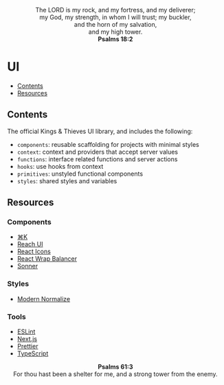 <p align="center">
The LORD is my rock, and my fortress, and my deliverer;
<br>
my God, my strength, in whom I will trust; my buckler,
<br>
and the horn of my salvation,
<br>
and my high tower.
<br>
<strong>Psalms 18:2</strong>
</p>

# UI

- [Contents](#contents)
- [Resources](#resources)

## Contents

The official Kings & Thieves UI library, and includes the following:

- `components`: reusable scaffolding for projects with minimal styles
- `context`: context and providers that accept server values
- `functions`: interface related functions and server actions
- `hooks`: use hooks from context
- `primitives`: unstyled functional components
- `styles`: shared styles and variables

## Resources

### Components

- [⌘K](https://cmdk.paco.me)
- [Reach UI](https://reach.tech)
- [React Icons](https://react-icons.github.io/react-icons)
- [React Wrap Balancer](https://react-wrap-balancer.vercel.app)
- [Sonner](https://sonner.emilkowal.ski)

### Styles

- [Modern Normalize](https://github.com/sindresorhus/modern-normalize)

### Tools

- [ESLint](https://eslint.org)
- [Next.js](https://nextjs.org)
- [Prettier](https://prettier.io)
- [TypeScript](https://www.typescriptlang.org)

<p align="center">
<strong>Psalms 61:3</strong>
<br>
For thou hast been a shelter for me, and a strong tower from the enemy.
</p>
